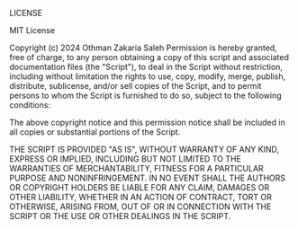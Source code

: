 LICENSE

MIT License

Copyright (c) 2024 Othman Zakaria Saleh
Permission is hereby granted, free of charge, to any person obtaining a copy of this script and associated documentation files (the "Script"), to deal in the Script without restriction, including without limitation the rights to use, copy, modify, merge, publish, distribute, sublicense, and/or sell copies of the Script, and to permit persons to whom the Script is furnished to do so, subject to the following conditions:

The above copyright notice and this permission notice shall be included in all copies or substantial portions of the Script.

THE SCRIPT IS PROVIDED "AS IS", WITHOUT WARRANTY OF ANY KIND, EXPRESS OR IMPLIED, INCLUDING BUT NOT LIMITED TO THE WARRANTIES OF MERCHANTABILITY, FITNESS FOR A PARTICULAR PURPOSE AND NONINFRINGEMENT. IN NO EVENT SHALL THE AUTHORS OR COPYRIGHT HOLDERS BE LIABLE FOR ANY CLAIM, DAMAGES OR OTHER LIABILITY, WHETHER IN AN ACTION OF CONTRACT, TORT OR OTHERWISE, ARISING FROM, OUT OF OR IN CONNECTION WITH THE SCRIPT OR THE USE OR OTHER DEALINGS IN THE SCRIPT.

